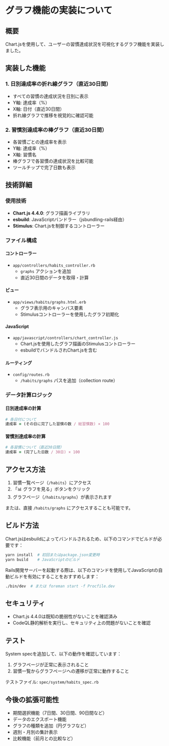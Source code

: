# グラフ機能の実装について

## 概要

Chart.jsを使用して、ユーザーの習慣達成状況を可視化するグラフ機能を実装しました。

## 実装した機能

### 1. 日別達成率の折れ線グラフ（直近30日間）
- すべての習慣の達成状況を日別に表示
- Y軸: 達成率（%）
- X軸: 日付（直近30日間）
- 折れ線グラフで推移を視覚的に確認可能

### 2. 習慣別達成率の棒グラフ（直近30日間）
- 各習慣ごとの達成率を表示
- Y軸: 達成率（%）
- X軸: 習慣名
- 棒グラフで各習慣の達成状況を比較可能
- ツールチップで完了日数も表示

## 技術詳細

### 使用技術
- **Chart.js 4.4.0**: グラフ描画ライブラリ
- **esbuild**: JavaScriptバンドラー（jsbundling-rails経由）
- **Stimulus**: Chart.jsを制御するコントローラー

### ファイル構成

#### コントローラー
- `app/controllers/habits_controller.rb`
  - `graphs` アクションを追加
  - 直近30日間のデータを取得・計算

#### ビュー
- `app/views/habits/graphs.html.erb`
  - グラフ表示用のキャンバス要素
  - Stimulusコントローラーを使用したグラフ初期化

#### JavaScript
- `app/javascript/controllers/chart_controller.js`
  - Chart.jsを使用したグラフ描画のStimulusコントローラー
  - esbuildでバンドルされChart.jsを含む

#### ルーティング
- `config/routes.rb`
  - `/habits/graphs` パスを追加（collection route）

### データ計算ロジック

#### 日別達成率の計算
```ruby
# 各日付について
達成率 = (その日に完了した習慣の数 / 総習慣数) × 100
```

#### 習慣別達成率の計算
```ruby
# 各習慣について（直近30日間）
達成率 = (完了した日数 / 30日) × 100
```

## アクセス方法

1. 習慣一覧ページ（`/habits`）にアクセス
2. 「📊 グラフを見る」ボタンをクリック
3. グラフページ（`/habits/graphs`）が表示されます

または、直接 `/habits/graphs` にアクセスすることも可能です。

## ビルド方法

Chart.jsはesbuildによってバンドルされるため、以下のコマンドでビルドが必要です：

```bash
yarn install  # 初回またはpackage.json変更時
yarn build    # JavaScriptのビルド
```

Rails開発サーバーを起動する際は、以下のコマンドを使用してJavaScriptの自動ビルドを有効にすることをおすすめします：

```bash
./bin/dev  # または foreman start -f Procfile.dev
```


## セキュリティ

- Chart.js 4.4.0は既知の脆弱性がないことを確認済み
- CodeQL静的解析を実行し、セキュリティ上の問題がないことを確認

## テスト

System specを追加して、以下の動作を確認しています：

1. グラフページが正常に表示されること
2. 習慣一覧からグラフページへの遷移が正常に動作すること

テストファイル: `spec/system/habits_spec.rb`

## 今後の拡張可能性

- 期間選択機能（7日間、30日間、90日間など）
- データのエクスポート機能
- グラフの種類を追加（円グラフなど）
- 週別・月別の集計表示
- 比較機能（前月との比較など）
